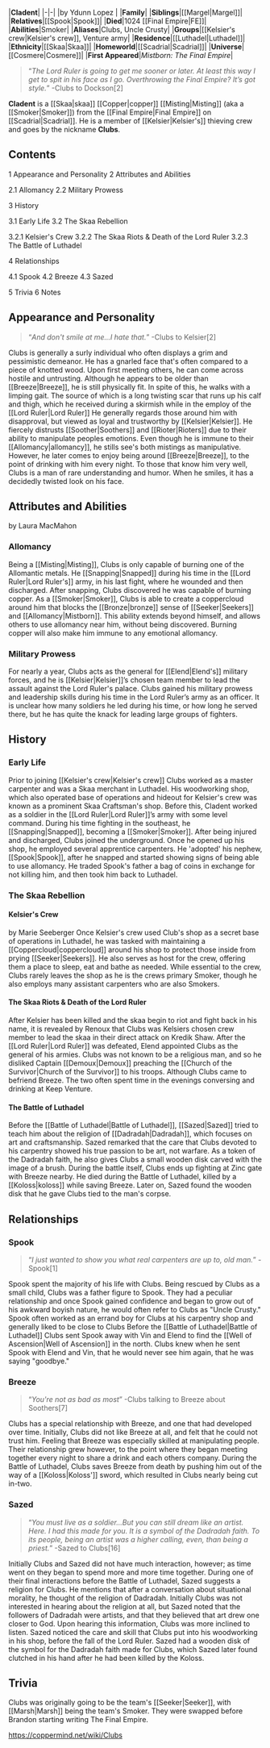 |**Cladent**|
|-|-|
|by  Ydunn Lopez |
|**Family**|
|**Siblings**|[[Margel\|Margel]]|
|**Relatives**|[[Spook\|Spook]]|
|**Died**|1024 [[Final Empire\|FE]]|
|**Abilities**|Smoker|
|**Aliases**|Clubs, Uncle Crusty|
|**Groups**|[[Kelsier's crew\|Kelsier's crew]], Venture army|
|**Residence**|[[Luthadel\|Luthadel]]|
|**Ethnicity**|[[Skaa\|Skaa]]|
|**Homeworld**|[[Scadrial\|Scadrial]]|
|**Universe**|[[Cosmere\|Cosmere]]|
|**First Appeared**|*Mistborn: The Final Empire*|

>“*The Lord Ruler is going to get me sooner or later. At least this way I get to spit in his face as I go. Overthrowing the Final Empire? It’s got style.*”
\-Clubs to Dockson[2]


**Cladent** is a [[Skaa\|skaa]] [[Copper\|copper]] [[Misting\|Misting]] (aka a [[Smoker\|Smoker]]) from the [[Final Empire\|Final Empire]] on [[Scadrial\|Scadrial]]. He is a member of [[Kelsier\|Kelsier's]] thieving crew and goes by the nickname **Clubs**.

## Contents

1 Appearance and Personality
2 Attributes and Abilities

2.1 Allomancy
2.2 Military Prowess


3 History

3.1 Early Life
3.2 The Skaa Rebellion

3.2.1 Kelsier's Crew
3.2.2 The Skaa Riots & Death of the Lord Ruler
3.2.3 The Battle of Luthadel




4 Relationships

4.1 Spook
4.2 Breeze
4.3 Sazed


5 Trivia
6 Notes


## Appearance and Personality
>“*And don't smile at me...I hate that.*”
\-Clubs to Kelsier[2]


Clubs is generally a surly individual who often displays a grim and pessimistic demeanor. He has a gnarled face that's often compared to a piece of knotted wood. Upon first meeting others, he can come across hostile and untrusting. Although he appears to be older than [[Breeze\|Breeze]], he is still physically fit. In spite of this, he walks with a limping gait. The source of which is a long twisting scar that runs up his calf and thigh, which he received during a skirmish while in the employ of the [[Lord Ruler\|Lord Ruler]] He generally regards those around him with disapproval, but viewed as loyal and trustworthy by [[Kelsier\|Kelsier]]. He fiercely distrusts [[Soother\|Soothers]] and [[Rioter\|Rioters]] due to their ability to manipulate peoples emotions. Even though he is immune to their [[Allomancy\|allomancy]], he stills see's both mistings as manipulative. However, he later comes to enjoy being around [[Breeze\|Breeze]], to the point of drinking with him every night.
To those that know him very well, Clubs is a man of rare understanding and humor. When he smiles, it has a decidedly twisted look on his face. 

## Attributes and Abilities
 by  Laura MacMahon 
### Allomancy
Being a [[Misting\|Misting]], Clubs is only capable of burning one of the Allomantic metals. He [[Snapping\|Snapped]] during his time in the [[Lord Ruler\|Lord Ruler's]] army, in his last fight, where he wounded and then discharged. After snapping, Clubs discovered he was capable of burning copper. As a [[Smoker\|Smoker]], Clubs is able to create a coppercloud around him that blocks the [[Bronze\|bronze]] sense of [[Seeker\|Seekers]] and [[Allomancy\|Mistborn]]. This ability extends beyond himself, and allows others to use allomancy near him, without being discovered. Burning copper will also make him immune to any emotional allomancy.

### Military Prowess
For nearly a year, Clubs acts as the general for [[Elend\|Elend's]] military forces, and he is [[Kelsier\|Kelsier]]’s chosen team member to lead the assault against the Lord Ruler's palace. Clubs gained his military prowess and leadership skills during his time in the Lord Ruler’s army as an officer. It is unclear how many soldiers he led during his time, or how long he served there, but he has quite the knack for leading large groups of fighters.

## History
### Early Life
Prior to joining [[Kelsier's crew\|Kelsier's crew]] Clubs worked as a master carpenter and was a Skaa merchant in Luthadel. His woodworking shop, which also operated base of operations and hideout for Kelsier's crew was known as a prominent Skaa Craftsman's shop. Before this, Cladent worked as a soldier in the [[Lord Ruler\|Lord Ruler]]’s army with some level command. During his time fighting in the southeast, he [[Snapping\|Snapped]], becoming a [[Smoker\|Smoker]]. After being injured and discharged, Clubs joined the underground. Once he opened up his shop, he employed several apprentice carpenters. He 'adopted' his nephew, [[Spook\|Spook]], after he snapped and started showing signs of being able to use allomancy. He traded Spook's father a bag of coins in exchange for not killing him, and then took him back to Luthadel.

### The Skaa Rebellion
#### Kelsier's Crew
 by  Marie Seeberger 
Once Kelsier's crew used Club's shop as a secret base of operations in Luthadel, he was tasked with maintaining a [[Coppercloud\|coppercloud]] around his shop to protect those inside from prying [[Seeker\|Seekers]]. He also serves as host for the crew, offering them a place to sleep, eat and bathe as needed. While essential to the crew, Clubs rarely leaves the shop as he is the crews primary Smoker, though he also employs many assistant carpenters who are also Smokers.

#### The Skaa Riots & Death of the Lord Ruler
After Kelsier has been killed and the skaa begin to riot and fight back in his name, it is revealed by Renoux that Clubs was Kelsiers chosen crew member to lead the skaa in their direct attack on Kredik Shaw. After the [[Lord Ruler\|Lord Ruler]] was defeated, Elend appointed Clubs as the general of his armies.
Clubs was not known to be a religious man, and so he disliked Captain [[Demoux\|Demoux]] preaching the [[Church of the Survivor\|Church of the Survivor]] to his troops.
Although Clubs came to befriend Breeze. The two often spent time in the evenings conversing and drinking at Keep Venture.

#### The Battle of Luthadel
Before the [[Battle of Luthadel\|Battle of Luthadel]], [[Sazed\|Sazed]] tried to teach him about the religion of [[Dadradah\|Dadradah]], which focuses on art and craftsmanship. Sazed remarked that the care that Clubs devoted to his carpentry showed his true passion to be art, not warfare. As a token of the Dadradah faith, he also gives Clubs a small wooden disk carved with the image of a brush. During the battle itself, Clubs ends up fighting at Zinc gate with Breeze nearby.
He died during the Battle of Luthadel, killed by a [[Koloss\|koloss]] while saving Breeze. Later on, Sazed found the wooden disk that he gave Clubs tied to the man's corpse.

## Relationships
### Spook
>“*I just wanted to show you what real carpenters are up to, old man.*”
\-Spook[1]


Spook spent the majority of his life with Clubs. Being rescued by Clubs as a small child, Clubs was a father figure to Spook. They had a peculiar relationship and once Spook gained confidence and began to grow out of his awkward boyish nature, he would often refer to Clubs as "Uncle Crusty." Spook often worked as an errand boy for Clubs at his carpentry shop and generally liked to be close to Clubs Before the [[Battle of Luthadel\|Battle of Luthadel]] Clubs sent Spook away with Vin and Elend to find the [[Well of Ascension\|Well of Ascension]] in the north. Clubs knew when he sent Spook with Elend and Vin, that he would never see him again, that he was saying "goodbye."

### Breeze
>“*You're not as bad as most*”
\-Clubs talking to Breeze about Soothers[7]


Clubs has a special relationship with Breeze, and one that had developed over time. Initially, Clubs did not like Breeze at all, and felt that he could not trust him. Feeling that Breeze was especially skilled at manipulating people. Their relationship grew however, to the point where they began meeting together every night to share a drink and each others company. During the Battle of Luthadel, Clubs saves Breeze from death by pushing him out of the way of a [[Koloss\|Koloss']] sword, which resulted in Clubs nearly being cut in-two.

### Sazed
>“*You must live as a soldier...But you can still dream like an artist. Here. I had this made for you. It is a symbol of the Dadradah faith. To its people, being an artist was a higher calling, even, than being a priest.*”
\-Sazed to Clubs[16]


Initially Clubs and Sazed did not have much interaction, however; as time went on they began to spend more and more time together. During one of their final interactions before the Battle of Luthadel, Sazed suggests a religion for Clubs. He mentions that after a conversation about situational morality, he thought of the religion of Dadradah. Initially Clubs was not interested in hearing about the religion at all, but Sazed noted that the followers of Dadradah were artists, and that they believed that art drew one closer to God. Upon hearing this information, Clubs was more inclined to listen. Sazed noticed the care and skill that Clubs put into his woodworking in his shop, before the fall of the Lord Ruler. Sazed had a wooden disk of the symbol for the Dadradah faith made for Clubs, which Sazed later found clutched in his hand after he had been killed by the Koloss.

## Trivia
Clubs was originally going to be the team's [[Seeker\|Seeker]], with [[Marsh\|Marsh]] being the team's Smoker. They were swapped before Brandon starting writing The Final Empire.


https://coppermind.net/wiki/Clubs